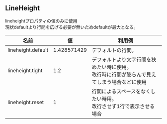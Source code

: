 ## LineHeight
lineheightプロパティの値のみに使用<br>
現状defaultより行間を広げる必要が無いためdefaultが最大となる。

| 名前 | 値 | 利用例 |
| --- | --- | --- |
| lineheight.default | 1.428571429 | デフォルトの行間。 |
| lineheight.tight | 1.2 | デフォルトより文字行間を狭めたい時に使用。<br>改行時に行間が膨らんで見えてしまう場合などに使用 |
| lineheight.reset | 1 | 行間によるスペースをなくしたい時用。<br>改行させず1行で表示させる場合 |